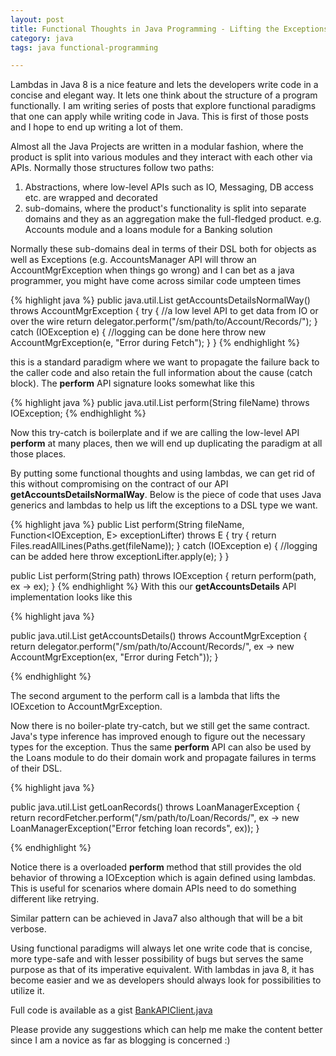 ```yaml
---
layout: post
title: Functional Thoughts in Java Programming - Lifting the Exceptions
category: java
tags: java functional-programming

---
```


Lambdas in Java 8 is a nice feature and lets the developers write code in a concise and elegant way. It lets one think about the structure of a program functionally. I am writing series of posts that explore functional paradigms that one can apply while writing code in Java. This is first of those posts and I hope to end up writing a lot of them.

Almost all the Java Projects are written in a modular fashion, where the product is split into various modules and they interact with each other via APIs. Normally those structures follow two paths:

1. Abstractions, where low-level APIs such as IO, Messaging, DB access etc. are wrapped and decorated
2. sub-domains, where the product's functionality is split into separate domains and they as an aggregation make the full-fledged product. e.g. Accounts module and a loans module for a Banking solution

Normally these sub-domains deal in terms of their DSL both for objects as well as Exceptions (e.g. AccountsManager API will throw an AccountMgrException when things go wrong) and I can bet as a java programmer, you might have come across similar code umpteen times

{% highlight java %}
public java.util.List<String> getAccountsDetailsNormalWay()
throws AccountMgrException {
        try {
            //a low level API to get data from IO or over the wire
            return delegator.perform("/sm/path/to/Account/Records/");
        } catch (IOException e) {
            //logging can be done here
            throw new AccountMgrException(e, "Error during Fetch");
        }
}
{% endhighlight %}

this is a standard paradigm where we want to propagate the failure back to the caller code and also retain the full information about the cause (catch block). The **perform** API signature looks somewhat like this

{% highlight java %}
public java.util.List<String> perform(String fileName) throws IOException;
{% endhighlight %}

Now this try-catch is boilerplate and if we are calling the low-level API **perform** at many places, then we will end up duplicating the paradigm at all those places.

By putting some functional thoughts and using lambdas, we can get rid of this without compromising on the contract of our API **getAccountsDetailsNormalWay**. Below is the piece of code that uses Java generics and lambdas to help us lift the exceptions to a DSL type we want.

{% highlight java %}
public <E extends Exception> List<String>
perform(String fileName, Function<IOException, E> exceptionLifter) throws E {
    try {
        return Files.readAllLines(Paths.get(fileName));
    } catch (IOException e) {
	//logging can be added here
	throw exceptionLifter.apply(e);
    }
}

public List<String> perform(String path) throws IOException {
    return perform(path, ex -> ex);
}
{% endhighlight %}
With this our **getAccountsDetails** API implementation looks like this

{% highlight java %}

public java.util.List<String> getAccountsDetails() throws AccountMgrException {
        return delegator.perform("/sm/path/to/Account/Records/",
			ex -> new AccountMgrException(ex, "Error during Fetch"));
}

{% endhighlight %}

The second argument to the perform call is a lambda that lifts the IOExcetion to AccountMgrException.
 
Now there is no boiler-plate try-catch, but we still get the same contract. Java's type inference has improved enough to figure out the necessary types for the exception. Thus the same **perform** API can also be used by the Loans module to do their domain work and propagate failures in terms of their DSL. 

{% highlight java %}

public java.util.List<String> getLoanRecords() throws LoanManagerException {
    return recordFetcher.perform("/sm/path/to/Loan/Records/",
		ex -> new LoanManagerException("Error fetching loan records", ex));
}

{% endhighlight %}

Notice there is a overloaded **perform** method that still provides the old behavior of throwing a IOException which is again defined using lambdas. This is useful for scenarios where domain APIs need to do something different like retrying.

Similar pattern can be achieved in Java7 also although that will be a bit verbose.

Using functional paradigms will always let one write code that is concise, more type-safe and with lesser possibility of bugs but serves the same purpose as that of its imperative equivalent. With lambdas in java 8, it has become easier and we as developers should always look for possibilities to utilize it.

Full code is available as a gist [BankAPIClient.java](https://gist.github.com/abbi-gaurav/6d1a9ffa19cd4bc6640d)


Please provide any suggestions which can help me make the content better since I am a novice as far as blogging is concerned :)
